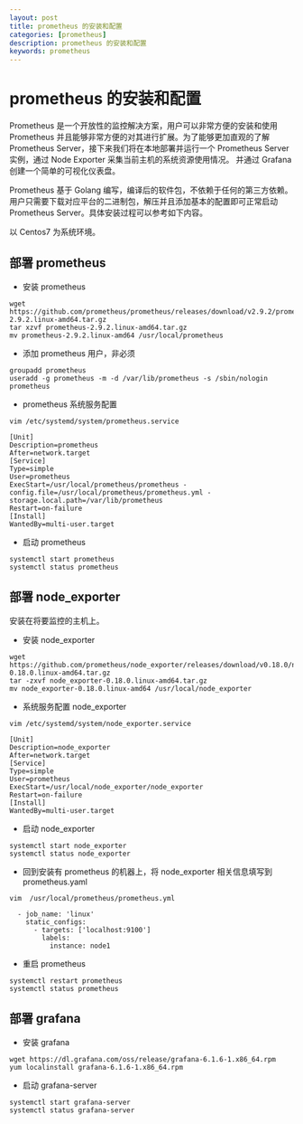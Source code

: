```yaml
---
layout: post
title: prometheus 的安装和配置
categories: [prometheus]
description: prometheus 的安装和配置
keywords: prometheus
---
```


# prometheus 的安装和配置

Prometheus 是一个开放性的监控解决方案，用户可以非常方便的安装和使用 Prometheus 并且能够非常方便的对其进行扩展。为了能够更加直观的了解 Prometheus Server，接下来我们将在本地部署并运行一个 Prometheus Server实例，通过 Node Exporter 采集当前主机的系统资源使用情况。 并通过 Grafana 创建一个简单的可视化仪表盘。

Prometheus 基于 Golang 编写，编译后的软件包，不依赖于任何的第三方依赖。用户只需要下载对应平台的二进制包，解压并且添加基本的配置即可正常启动 Prometheus Server。具体安装过程可以参考如下内容。

以 Centos7 为系统环境。

## 部署 prometheus

- 安装 prometheus

```shell
wget  https://github.com/prometheus/prometheus/releases/download/v2.9.2/prometheus-2.9.2.linux-amd64.tar.gz
tar xzvf prometheus-2.9.2.linux-amd64.tar.gz
mv prometheus-2.9.2.linux-amd64 /usr/local/prometheus
```

- 添加 prometheus 用户，非必须

```shell
groupadd prometheus
useradd -g prometheus -m -d /var/lib/prometheus -s /sbin/nologin prometheus
```

- prometheus 系统服务配置

```shell
vim /etc/systemd/system/prometheus.service

[Unit]
Description=prometheus
After=network.target
[Service]
Type=simple
User=prometheus
ExecStart=/usr/local/prometheus/prometheus -config.file=/usr/local/prometheus/prometheus.yml -storage.local.path=/var/lib/prometheus
Restart=on-failure
[Install]
WantedBy=multi-user.target
```

- 启动 prometheus

```shell
systemctl start prometheus
systemctl status prometheus
```

## 部署 node_exporter

安装在将要监控的主机上。

- 安装 node_exporter

```shell
wget https://github.com/prometheus/node_exporter/releases/download/v0.18.0/node_exporter-0.18.0.linux-amd64.tar.gz
tar -zxvf node_exporter-0.18.0.linux-amd64.tar.gz
mv node_exporter-0.18.0.linux-amd64 /usr/local/node_exporter
```

- 系统服务配置 node_exporter

```shell
vim /etc/systemd/system/node_exporter.service

[Unit]
Description=node_exporter
After=network.target
[Service]
Type=simple
User=prometheus
ExecStart=/usr/local/node_exporter/node_exporter
Restart=on-failure
[Install]
WantedBy=multi-user.target
```

- 启动 node_exporter

```shell
systemctl start node_exporter
systemctl status node_exporter
```

- 回到安装有 prometheus 的机器上，将 node_exporter 相关信息填写到 prometheus.yaml

```shell
vim  /usr/local/prometheus/prometheus.yml

  - job_name: 'linux'
    static_configs:
      - targets: ['localhost:9100']
        labels:
          instance: node1
```

- 重启 prometheus

```shell
systemctl restart prometheus
systemctl status prometheus
```

## 部署 grafana

- 安装 grafana

```shell
wget https://dl.grafana.com/oss/release/grafana-6.1.6-1.x86_64.rpm 
yum localinstall grafana-6.1.6-1.x86_64.rpm
```

- 启动 grafana-server

```shell
systemctl start grafana-server
systemctl status grafana-server
```
